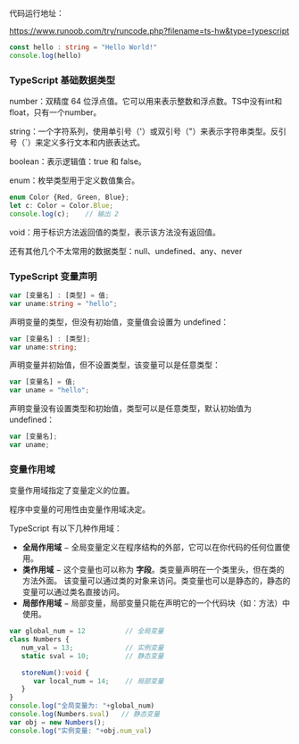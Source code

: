 代码运行地址：

https://www.runoob.com/try/runcode.php?filename=ts-hw&type=typescript

```typescript
const hello : string = "Hello World!"
console.log(hello)
```

### TypeScript 基础数据类型

number：双精度 64 位浮点值。它可以用来表示整数和浮点数。TS中没有int和float，只有一个number。

string：一个字符系列，使用单引号（'）或双引号（"）来表示字符串类型。反引号（`）来定义多行文本和内嵌表达式。

boolean：表示逻辑值：true 和 false。

enum：枚举类型用于定义数值集合。

```typescript
enum Color {Red, Green, Blue};
let c: Color = Color.Blue;
console.log(c);    // 输出 2
```

void：用于标识方法返回值的类型，表示该方法没有返回值。

还有其他几个不太常用的数据类型：null、undefined、any、never

### TypeScript 变量声明

```typescript
var [变量名] : [类型] = 值;
var uname:string = "hello";
```

声明变量的类型，但没有初始值，变量值会设置为 undefined：

```typescript
var [变量名] : [类型];
var uname:string;
```

声明变量并初始值，但不设置类型，该变量可以是任意类型：

```typescript
var [变量名] = 值;
var uname = "hello";
```

声明变量没有设置类型和初始值，类型可以是任意类型，默认初始值为 undefined：

```typescript
var [变量名];
var uname;
```

### 变量作用域

变量作用域指定了变量定义的位置。

程序中变量的可用性由变量作用域决定。

TypeScript 有以下几种作用域：

* **全局作用域** − 全局变量定义在程序结构的外部，它可以在你代码的任何位置使用。
* **类作用域** − 这个变量也可以称为 **字段**。类变量声明在一个类里头，但在类的方法外面。 该变量可以通过类的对象来访问。类变量也可以是静态的，静态的变量可以通过类名直接访问。
* **局部作用域** − 局部变量，局部变量只能在声明它的一个代码块（如：方法）中使用。

```typescript
var global_num = 12          // 全局变量
class Numbers { 
   num_val = 13;             // 实例变量
   static sval = 10;         // 静态变量
   
   storeNum():void { 
      var local_num = 14;    // 局部变量
   } 
} 
console.log("全局变量为: "+global_num)  
console.log(Numbers.sval)   // 静态变量
var obj = new Numbers(); 
console.log("实例变量: "+obj.num_val)